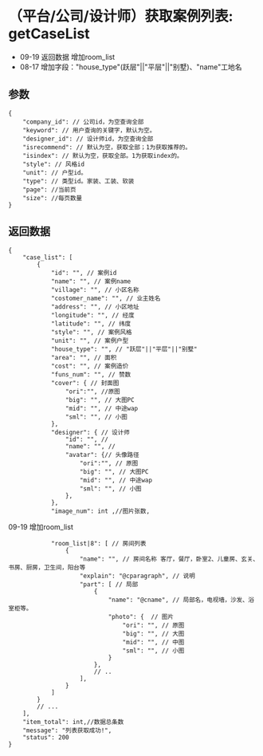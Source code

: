 # （平台/公司/设计师）获取案例列表: getCaseList

- 09-19 返回数据 增加room_list
- 08-17 增加字段："house_type"(跃层"||"平层"||"别墅)、"name"工地名

## 参数

    {
        "company_id": // 公司id，为空查询全部
        "keyword": // 用户查询的关键字，默认为空。
        "designer_id": // 设计师id，为空查询全部
        "isrecommend": // 默认为空，获取全部；1为获取推荐的。
        "isindex": // 默认为空，获取全部。1为获取index的。
        "style": // 风格id
        "unit": // 户型id。
        "type": // 类型id。家装、工装、软装
        "page": //当前页
        "size": //每页数量
    }

## 返回数据

    {
        "case_list": [
            {
                "id": "", // 案例id
                "name": "", // 案例name
                "village": "", // 小区名称
                "costomer_name": "", // 业主姓名
                "address": "", // 小区地址
                "longitude": "", // 经度
                "latitude": "", // 纬度
                "style": "", // 案例风格
                "unit": "", // 案例户型
                "house_type": "", // "跃层"||"平层"||"别墅"
                "area": "", // 面积
                "cost": "", // 案例造价
                "funs_num": "", // 赞数
                "cover": { // 封面图
                    "ori":"", //原图
                    "big": "", // 大图PC
                    "mid": "", // 中途wap
                    "sml": "", // 小图
                },
                "designer": { // 设计师
                    "id": "", //
                    "name": "", //
                    "avatar": {// 头像路径 
                        "ori":"", // 原图
                        "big": "", // 大图PC
                        "mid": "", // 中途wap
                        "sml": "", // 小图
                    },
                },
                "image_num": int ,//图片张数,

09-19 增加room_list

                "room_list|8": [ // 房间列表
                    {
                        "name": "", // 房间名称 客厅，餐厅，卧室2、儿童房、玄关、书房、厨房，卫生间，阳台等
                        "explain": "@cparagraph", // 说明
                        "part": [ // 局部
                            {
                                "name": "@cname", // 局部名，电视墙，沙发、浴室柜等。
                                "photo": {  // 图片
                                    "ori": "", // 原图
                                    "big": "", // 大图
                                    "mid": "", // 中图
                                    "sml": "", // 小图
                                }
                            },
                            // ..
                        ],
                    }
                ]
            }
            // ...
        ],
        "item_total": int,//数据总条数
        "message": "列表获取成功!",
        "status": 200
    }
